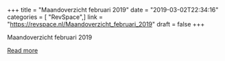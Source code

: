 +++
title = "Maandoverzicht februari 2019"
date = "2019-03-02T22:34:16"
categories = [ "RevSpace",]
link = "https://revspace.nl/Maandoverzicht_februari_2019"
draft = false
+++

<div class="mw-content-ltr mw-parser-output" dir="ltr" lang="en-GB"><p><a class="mw-selflink selflink">Maandoverzicht februari 2019</a>
</p></div>

[Read more](https://revspace.nl/Maandoverzicht_februari_2019)